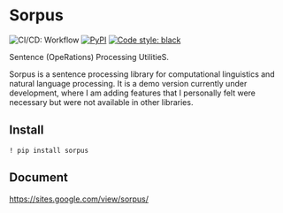 # Sorpus
![CI/CD: Workflow](https://img.shields.io/badge/CI/CD-Workflow-green)
[![PyPI](https://img.shields.io/badge/PyPI-v.0.0.1_beta-blue)](https://pypi.org/project/sorpus/)
[![Code style: black](https://img.shields.io/badge/code%20style-black-000000.svg)](https://github.com/psf/black)


Sentence (OpeRations) Processing UtilitieS.

Sorpus is a sentence processing library for computational linguistics and natural language processing. It is a demo version currently under development, where I am adding features that I personally felt were necessary but were not available in other libraries. 
## Install
```
! pip install sorpus
```
## Document
https://sites.google.com/view/sorpus/
